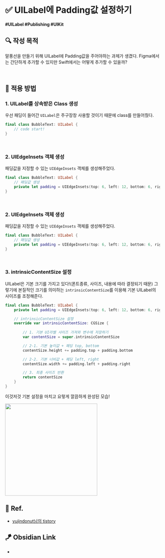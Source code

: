 # ✅ UILabel에 Padding값 설정하기

#### #UILabel #Publishing #UIKit 

## **🔍** 작성 목적

말풍선을 만들기 위해 UILabel에 Padding값을 주어야하는 과제가 생겼다. Figma에서는 간단하게 추가할 수 있지만 Swift에서는 어떻게 추가할 수 있을까?

<br>

## 📌 적용 방법

### 1. UILabel를 상속받은 Class 생성

우선 패딩이 들어간 `UILabel`은 주구장창 사용할 것이기 때문에 class를 만들어줬다.

~~~swift
final class BubbleText: UILabel {
    // code start!
}
~~~

<br>

### 2. UIEdgeInsets 객체 생성

패딩값을 지정할 수 있는 `UIEdgeInsets` 객체를 생성해주었다.

~~~swift
final class BubbleText: UILabel {
    // 패딩값 생성
    private let padding = UIEdgeInsets(top: 6, left: 12, bottom: 6, right: 8)
}
~~~

<br>

### 2. UIEdgeInsets 객체 생성

패딩값을 지정할 수 있는 `UIEdgeInsets` 객체를 생성해주었다.

~~~swift
final class BubbleText: UILabel {
    // 패딩값 생성
    private let padding = UIEdgeInsets(top: 6, left: 12, bottom: 6, right: 8)
}
~~~

<br>

### 3. intrinsicContentSize 설정

UILabel은 기본 크기를 가지고 있다!(폰트종류, 사이즈, 내용에 따라 결정되기 때문) 그렇기에 본질적인 크기를 의미하는 `intrinsicContentSize`를 이용해 기본 UILabel의 사이즈를 조정해준다.

~~~swift
final class BubbleText: UILabel {
    private let padding = UIEdgeInsets(top: 6, left: 12, bottom: 6, right: 8)

    // intrinsicContentSize 설정
    override var intrinsicContentSize: CGSize {
        
        // 1. 기본 UI라벨 사이즈 가져와 변수에 저장하기
        var contentSize = super.intrinsicContentSize

        // 2-1. 기본 높이값 + 패딩 top, bottom
        contentSize.height += padding.top + padding.bottom

        // 2-2. 기본 너비값 + 패딩 left, right
        contentSize.width += padding.left + padding.right

        // 3. 최종 사이즈 반환
        return contentSize
    }
}
~~~

이것저것 기본 설정을 마치고 요렇게 깔끔하게 완성된 모습!

<img width="300" src="https://github.com/thinkySide/Connecting-the-Stars/assets/113565086/41f98be7-f421-4df1-b7f9-608f482f7d49">

<br>

## 💌 Ref.

- [yujindonut님의 tistory](https://vanillacreamdonut.tistory.com/282)


## 🪁 Obsidian Link
- 